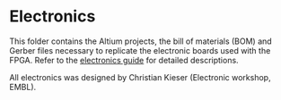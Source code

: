 # Electronics

This folder contains the Altium projects, the bill of materials (BOM) and Gerber files necessary to replicate the electronic boards used with the FPGA. Refer to the [electronics guide](https://github.com/jdeschamps/MicroFPGA/blob/master/tutorials/electronics.md) for detailed descriptions.

All electronics was designed by Christian Kieser (Electronic workshop, EMBL).